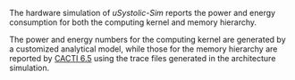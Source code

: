 The hardware simulation of *uSystolic-Sim* reports the power and energy consumption for both the computing kernel and memory hierarchy.

The power and energy numbers for the computing kernel are generated by a customized analytical model, while those for the memory hierarchy are reported by [CACTI 6.5](https://www.hpl.hp.com/research/cacti/) using the trace files generated in the architecture simulation.